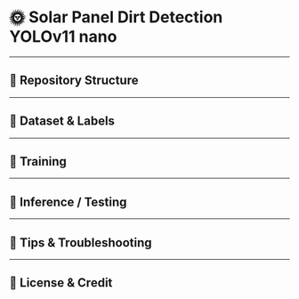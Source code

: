 # 🌞 Solar Panel Dirt Detection YOLOv11 nano

---

## 📂 Repository Structure

---

## 🧱 Dataset & Labels

---

## 🚀 Training

---

## 🔎 Inference / Testing

---

## 🧰 Tips & Troubleshooting

---

## 📜 License & Credit


